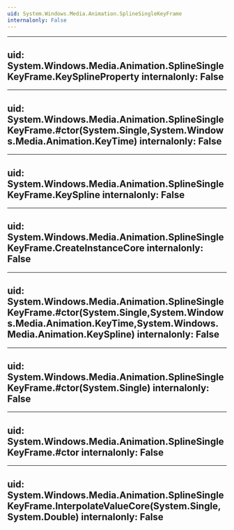 ```yaml
---
uid: System.Windows.Media.Animation.SplineSingleKeyFrame
internalonly: False
---
```


---
uid: System.Windows.Media.Animation.SplineSingleKeyFrame.KeySplineProperty
internalonly: False
---

---
uid: System.Windows.Media.Animation.SplineSingleKeyFrame.#ctor(System.Single,System.Windows.Media.Animation.KeyTime)
internalonly: False
---

---
uid: System.Windows.Media.Animation.SplineSingleKeyFrame.KeySpline
internalonly: False
---

---
uid: System.Windows.Media.Animation.SplineSingleKeyFrame.CreateInstanceCore
internalonly: False
---

---
uid: System.Windows.Media.Animation.SplineSingleKeyFrame.#ctor(System.Single,System.Windows.Media.Animation.KeyTime,System.Windows.Media.Animation.KeySpline)
internalonly: False
---

---
uid: System.Windows.Media.Animation.SplineSingleKeyFrame.#ctor(System.Single)
internalonly: False
---

---
uid: System.Windows.Media.Animation.SplineSingleKeyFrame.#ctor
internalonly: False
---

---
uid: System.Windows.Media.Animation.SplineSingleKeyFrame.InterpolateValueCore(System.Single,System.Double)
internalonly: False
---
